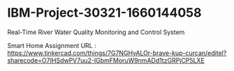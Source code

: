 # IBM-Project-30321-1660144058
Real-Time River Water Quality Monitoring and Control System

Smart Home Assignment URL : https://www.tinkercad.com/things/7G7NGHyALOr-brave-kup-curcan/editel?sharecode=O7IHSdwPV7uu2-IGbmFMoruW9nmADd1tzGRPjCP5LXE
